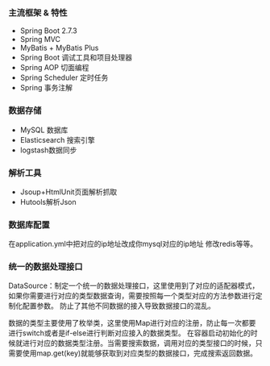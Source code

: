
### 主流框架 & 特性

- Spring Boot 2.7.3
- Spring MVC
- MyBatis + MyBatis Plus 
- Spring Boot 调试工具和项目处理器
- Spring AOP 切面编程
- Spring Scheduler 定时任务
- Spring 事务注解

### 数据存储

- MySQL 数据库
- Elasticsearch 搜索引擎
- logstash数据同步

### 解析工具
- Jsoup+HtmlUnit页面解析抓取
- Hutools解析Json

### 数据库配置
在application.yml中把对应的ip地址改成你mysql对应的ip地址
修改redis等等。

### 统一的数据处理接口
DataSource：制定一个统一的数据处理接口，这里使用到了对应的适配器模式，如果你需要进行对应的类型数据查询，需要按照每一个类型对应的方法参数进行定制化配置参数。
防止了其他不同数据的接入导致数据接口的混乱。

数据的类型主要使用了枚举类，这里使用Map进行对应的注册，防止每一次都要进行switch或者是if-else进行判断对应接入的数据类型。
在容器启动初始化的时候就进行对应的数据类型注册。当需要搜索数据，调用对应的类型接口的时候，只需要使用map.get(key)就能够获取到对应类型的数据接口，完成搜索返回数据。

